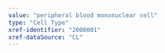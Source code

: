 ```yaml
---
value: "peripheral blood mononuclear cell"
type: "Cell Type"
xref-identifier: "2000001"
xref-dataSource: "CL"
---
```


